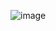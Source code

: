 ![image](https://user-images.githubusercontent.com/29729545/163431154-ff19f3d4-2db6-4c47-9e83-f4e41f0ba6ac.png)
